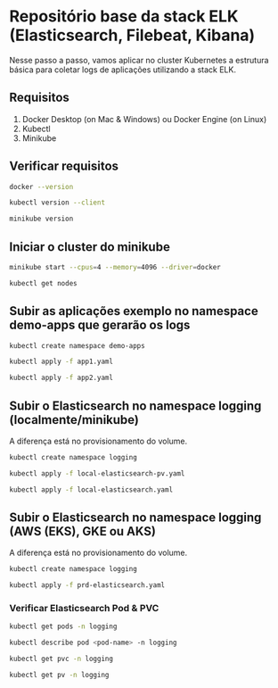 # Repositório base da stack ELK (Elasticsearch, Filebeat, Kibana)

Nesse passo a passo, vamos aplicar no cluster Kubernetes a estrutura básica para coletar logs de aplicações utilizando a stack ELK.

## Requisitos

1. Docker Desktop (on Mac & Windows) ou Docker Engine (on Linux)
2. Kubectl
3. Minikube

## Verificar requisitos

```sh
docker --version
```

```sh
kubectl version --client
```

```sh
minikube version
```

## Iniciar o cluster do minikube

```sh
minikube start --cpus=4 --memory=4096 --driver=docker
```

```sh
kubectl get nodes
```

## Subir as aplicações exemplo no namespace demo-apps que gerarão os logs

```sh
kubectl create namespace demo-apps
```

```sh
kubectl apply -f app1.yaml
```

```sh
kubectl apply -f app2.yaml
```

## Subir o Elasticsearch no namespace logging (localmente/minikube)
A diferença está no provisionamento do volume.

```sh
kubectl create namespace logging
```
```sh
kubectl apply -f local-elasticsearch-pv.yaml
```
```sh
kubectl apply -f local-elasticsearch.yaml
```

## Subir o Elasticsearch no namespace logging (AWS (EKS), GKE ou AKS)
A diferença está no provisionamento do volume.

```sh
kubectl create namespace logging
```
```sh
kubectl apply -f prd-elasticsearch.yaml
```

### Verificar Elasticsearch Pod & PVC
```sh
kubectl get pods -n logging
```
```sh
kubectl describe pod <pod-name> -n logging
```

```sh
kubectl get pvc -n logging
```
```sh
kubectl get pv -n logging
```